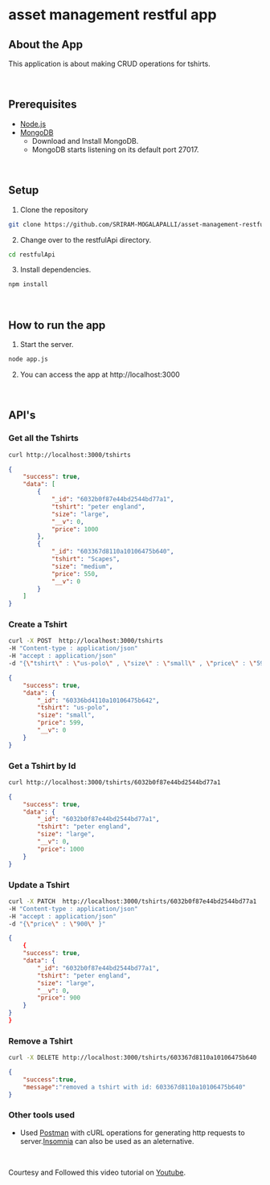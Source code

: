 # asset management restful app


## About the App
This application is about making CRUD operations for tshirts.

<br>

## Prerequisites

* [Node.js](https://nodejs.org/en/)
* [MongoDB](https://www.mongodb.com/)
  * Download and Install MongoDB.
  * MongoDB starts listening on its default port 27017.
<br>

## Setup
1. Clone the repository 

```bash
git clone https://github.com/SRIRAM-MOGALAPALLI/asset-management-restful-app.git restfulApi
```
2. Change over to the restfulApi directory.

```bash
cd restfulApi
```

3. Install dependencies.
```bash
npm install
```
<br>

## How to run the app
1. Start the server.
```bash
node app.js
```
2. You can access the app at http://localhost:3000

<br>

## API's  
### Get all the Tshirts
```bash
curl http://localhost:3000/tshirts
```

```json
{
    "success": true,
    "data": [
        {
            "_id": "6032b0f87e44bd2544bd77a1",
            "tshirt": "peter england",
            "size": "large",
            "__v": 0,
            "price": 1000
        },
        {
            "_id": "603367d8110a10106475b640",
            "tshirt": "Scapes",
            "size": "medium",
            "price": 550,
            "__v": 0
        }
    ]
}

```
### Create a Tshirt

```bash
curl -X POST  http://localhost:3000/tshirts 
-H "Content-type : application/json" 
-H "accept : application/json" 
-d "{\"tshirt\" : \"us-polo\" , \"size\" : \"small\" , \"price\" : \"599 \" }"
```

```json
{
    "success": true,
    "data": {
        "_id": "60336bd4110a10106475b642",
        "tshirt": "us-polo",
        "size": "small",
        "price": 599,
        "__v": 0
    }
}
```

### Get a Tshirt by Id

```bash
curl http://localhost:3000/tshirts/6032b0f87e44bd2544bd77a1
```

```json
{
    "success": true,
    "data": {
        "_id": "6032b0f87e44bd2544bd77a1",
        "tshirt": "peter england",
        "size": "large",
        "__v": 0,
        "price": 1000
    }
}
```


<!-- ### Update a Tshirt by Id

```curl
curl -X PUT -H "Content-Type : application/json" -H "accept : application/json" -d '{"tshirt" : "killer", "size": "small" }' http://localhost:3000/tshirts/buffalo
```

```put
Successfully updated the entire document
``` -->

### Update a Tshirt 

```bash
curl -X PATCH  http://localhost:3000/tshirts/6032b0f87e44bd2544bd77a1 
-H "Content-type : application/json" 
-H "accept : application/json" 
-d "{\"price\" : \"900\" }"
```

```json
{
    {
    "success": true,
    "data": {
        "_id": "6032b0f87e44bd2544bd77a1",
        "tshirt": "peter england",
        "size": "large",
        "__v": 0,
        "price": 900
    }
}
}
```

### Remove a Tshirt 

```bash
curl -X DELETE http://localhost:3000/tshirts/603367d8110a10106475b640
```

```json
{
    "success":true,
    "message":"removed a tshirt with id: 603367d8110a10106475b640"
}
```

### Other tools used

* Used [Postman](https://www.postman.com/downloads/) with cURL operations for generating http requests to server.[Insomnia](https://insomnia.rest/download/) can also be used as an aleternative.



<br>

Courtesy and Followed this video tutorial on 
[Youtube](https://youtu.be/-MTSQjw5DrM).




<!-- ## Inspiration

I got inspired to  create this application after having an access to one of the useful resource on the [youtube](https://youtu.be/-MTSQjw5DrM). 
 -->



<!-- 
3. Use the API client [postman](https://www.postman.com/downloads/) to generate the HTTP request verbs. -->



